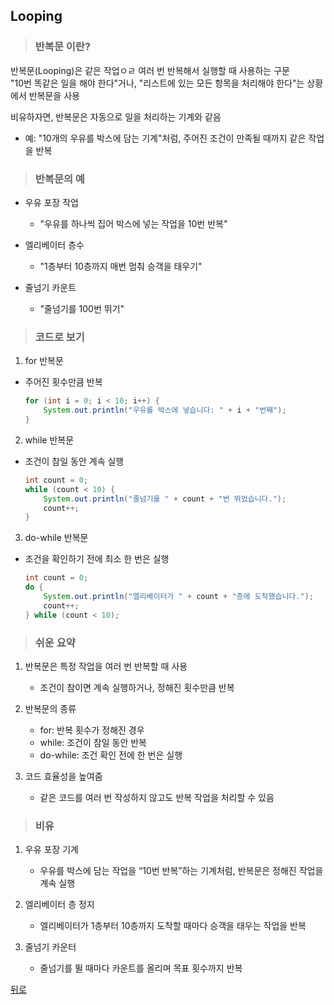 ## Looping
> ### 반복문 이란?
반복문(Looping)은 같은 작업ㅇㄹ 여러 번 반복해서 실행할 때 사용하는 구문</br>
"10번 똑같은 일을 해야 한다"거나, "리스트에 있는 모든 항목을 처리해야 한다"는 상황에서 반복문을 사용

비유하자면, 반복문은 자동으로 일을 처리하는 기계와 같음</br>
- 예: "10개의 우유를 박스에 담는 기계"처럼, 주어진 조건이 만족될 때까지 같은 작업을 반복

> ### 반복문의 예
- 우유 포장 작업
    - "우유를 하나씩 집어 박스에 넣는 작업을 10번 반복"

- 엘리베이터 층수
    - "1층부터 10층까지 매번 멈춰 승객을 태우기"

- 줄넘기 카운트
    - "줄넘기를 100번 뛰기"

> ### 코드로 보기
1. for 반복문
- 주어진 횟수만큼 반복
    ```java
    for (int i = 0; i < 10; i++) {
        System.out.println("우유를 박스에 넣습니다: " + i + "번째");
    }
    ```

2. while 반복문
- 조건이 참일 동안 계속 실행
    ```java
    int count = 0;
    while (count < 10) {
        System.out.println("줄넘기를 " + count + "번 뛰었습니다.");
        count++;
    }
    ```

3. do-while 반복문
- 조건을 확인하기 전에 최소 한 번은 실행
    ```java
    int count = 0;
    do {
        System.out.println("엘리베이터가 " + count + "층에 도착했습니다.");
        count++;
    } while (count < 10);
    ```

> ### 쉬운 요약
1.	반복문은 특정 작업을 여러 번 반복할 때 사용
	- 조건이 참이면 계속 실행하거나, 정해진 횟수만큼 반복

2.	반복문의 종류
	- for: 반복 횟수가 정해진 경우
	- while: 조건이 참일 동안 반복
	- do-while: 조건 확인 전에 한 번은 실행

3.	코드 효율성을 높여줌
	- 같은 코드를 여러 번 작성하지 않고도 반복 작업을 처리할 수 있음

> ### 비유
1.	우유 포장 기계
	- 우유를 박스에 담는 작업을 “10번 반복”하는 기계처럼, 반복문은 정해진 작업을 계속 실행

2.	엘리베이터 층 정지
	- 엘리베이터가 1층부터 10층까지 도착할 때마다 승객을 태우는 작업을 반복

3.	줄넘기 카운터
	- 줄넘기를 뛸 때마다 카운트를 올리며 목표 횟수까지 반복

[뒤로](../README.md#java-study-notes)